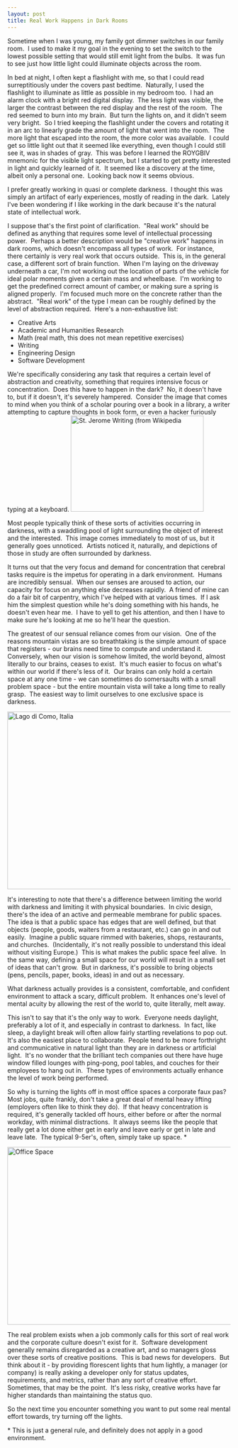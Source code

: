 ```yaml
---
layout: post
title: Real Work Happens in Dark Rooms
---
```


Sometime when I was young, my family got dimmer switches in our family room.  I used to make it my goal in the evening to set the switch to the lowest possible setting that would still emit light from the bulbs.  It was fun to see just how little light could illuminate objects across the room.

In bed at night, I often kept a flashlight with me, so that I could read surreptitiously under the covers past bedtime.  Naturally, I used the flashlight to illuminate as little as possible in my bedroom too.  I had an alarm clock with a bright red digital display.  The less light was visible, the larger the contrast between the red display and the rest of the room.  The red seemed to burn into my brain.  But turn the lights on, and it didn't seem very bright.  So I tried keeping the flashlight under the covers and rotating it in an arc to linearly grade the amount of light that went into the room.  The more light that escaped into the room, the more color was available.  I could get so little light out that it seemed like everything, even though I could still see it, was in shades of gray.  This was before I learned the ROYGBIV mnemonic for the visible light spectrum, but I started to get pretty interested in light and quickly learned of it.  It seemed like a discovery at the time, albeit only a personal one.  Looking back now it seems obvious.

I prefer greatly working in quasi or complete darkness.  I thought this was simply an artifact of early experiences, mostly of reading in the dark.  Lately I've been wondering if I like working in the dark because it's the natural state of intellectual work.

I suppose that's the first point of clarification.  "Real work" should be defined as anything that requires some level of intellectual processing power.  Perhaps a better description would be "creative work" happens in dark rooms, which doesn't encompass all types of work.  For instance, there certainly is very real work that occurs outside.  This is, in the general case, a different sort of brain function.  When I'm laying on the driveway underneath a car, I'm not working out the location of parts of the vehicle for ideal polar moments given a certain mass and wheelbase.  I'm working to get the predefined correct amount of camber, or making sure a spring is aligned properly.  I'm focused much more on the concrete rather than the abstract.  "Real work" of the type I mean can be roughly defined by the level of abstraction required.  Here's a non-exhaustive list:
<ul>
	<li>Creative Arts</li>
	<li>Academic and Humanities Research</li>
	<li>Math (real math, this does not mean repetitive exercises)</li>
	<li>Writing</li>
	<li>Engineering Design</li>
	<li>Software Development</li>
</ul>
We're specifically considering any task that requires a certain level of abstraction and creativity, something that requires intensive focus or concentration.  Does this have to happen in the dark?  No, it doesn't have to, but if it doesn't, it's severely hampered.  Consider the image that comes to mind when you think of a scholar pouring over a book in a library, a writer attempting to capture thoughts in book form, or even a hacker furiously typing at a keyboard.

<img src="http://upload.wikimedia.org/wikipedia/commons/thumb/d/df/Michelangelo_Caravaggio_057.jpg/300px-Michelangelo_Caravaggio_057.jpg" alt="St. Jerome Writing (from Wikipedia" height="216" width="300" />

Most people typically think of these sorts of activities occurring in darkness, with a swaddling pool of light surrounding the object of interest and the interested.  This image comes immediately to most of us, but it generally goes unnoticed.  Artists noticed it, naturally, and depictions of those in study are often surrounded by darkness.

It turns out that the very focus and demand for concentration that cerebral tasks require is the impetus for operating in a dark environment.  Humans are incredibly sensual.  When our senses are aroused to action, our capacity for focus on anything else decreases rapidly.  A friend of mine can do a fair bit of carpentry, which I've helped with at various times.  If I ask him the simplest question while he's doing something with his hands, he doesn't even hear me.  I have to yell to get his attention, and then I have to make sure he's looking at me so he'll hear the question.

The greatest of our sensual reliance comes from our vision.  One of the reasons mountain vistas are so breathtaking is the simple amount of space that registers - our brains need time to compute and understand it.  Conversely, when our vision is somehow limited, the world beyond, almost literally to our brains, ceases to exist.  It's much easier to focus on what's within our world if there's less of it.  Our brains can only hold a certain space at any one time - we can sometimes do somersaults with a small problem space - but the entire mountain vista will take a long time to really grasp.  The easiest way to limit ourselves to one exclusive space is darkness.

<img src="http://riskman.smugmug.com/photos/247422664_tx9fT-M.jpg" alt="Lago di Como, Italia" height="400" width="600" />

It's interesting to note that there's a difference between limiting the world with darkness and limiting it with physical boundaries.  In civic design, there's the idea of an active and permeable membrane for public spaces.  The idea is that a public space has edges that are well defined, but that objects (people, goods, waiters from a restaurant, etc.) can go in and out easily.  Imagine a public square rimmed with bakeries, shops, restaurants, and churches.  (Incidentally, it's not really possible to understand this ideal without visiting Europe.)  This is what makes the public space feel alive.  In the same way, defining a small space for our world will result in a small set of ideas that can't grow.  But in darkness, it's possible to bring objects (pens, pencils, paper, books, ideas) in and out as necessary.

What darkness actually provides is a consistent, comfortable, and confident environment to attack a scary, difficult problem.  It enhances one's level of mental acuity by allowing the rest of the world to, quite literally, melt away.

This isn't to say that it's the only way to work.  Everyone needs daylight, preferably a lot of it, and especially in contrast to darkness.  In fact, like sleep, a daylight break will often allow fairly startling revelations to pop out.  It's also the easiest place to collaborate.  People tend to be more forthright and communicative in natural light than they are in darkness or artificial light.  It's no wonder that the brilliant tech companies out there have huge window filled lounges with ping-pong, pool tables, and couches for their employees to hang out in.  These types of environments actually enhance the level of work being performed.

So why is turning the lights off in most office spaces a corporate faux pas?  Most jobs, quite frankly, don't take a great deal of mental heavy lifting (employers often like to think they do).  If that heavy concentration is required, it's generally tackled off hours, either before or after the normal workday, with minimal distractions.  It always seems like the people that really get a lot done either get in early and leave early or get in late and leave late.  The typical 9-5er's, often, simply take up space. \*

<img src="http://www.ehow.com/images/GlobalPhoto/Articles/2027336/office-space-06_Full.jpg" alt="Office Space" height="400" width="600" />

The real problem exists when a job commonly calls for this sort of real work and the corporate culture doesn't exist for it.  Software development generally remains disregarded as a creative art, and so managers gloss over these sorts of creative positions.  This is bad news for developers.  But think about it - by providing florescent lights that hum lightly, a manager (or company) is really asking a developer only for status updates, requirements, and metrics, rather than any sort of creative effort.  Sometimes, that may be the point.  It's less risky, creative works have far higher standards than maintaining the status quo.

So the next time you encounter something you want to put some real mental effort towards, try turning off the lights.

\* This is just a general rule, and definitely does not apply in a good environment.
